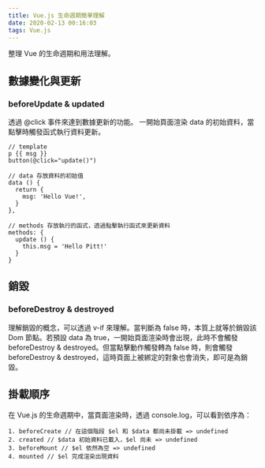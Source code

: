 ```yaml
---
title: Vue.js 生命週期簡單理解
date: 2020-02-13 00:16:03
tags: Vue.js
---
```

整理 Vue 的生命週期和用法理解。
<!--more-->
## 數據變化與更新
### beforeUpdate & updated
透過 @click 事件來達到數據更新的功能。
一開始頁面渲染 data 的初始資料，當點擊時觸發函式執行資料更新。
```
// template
p {{ msg }}
button(@click="update()")

// data 存放資料的初始值
data () {
  return {
    msg: 'Hello Vue!',
  }
},

// methods 存放執行的函式，透過點擊執行函式來更新資料
methods: {
  update () {
    this.msg = 'Hello Pitt!'
  }
}
```
## 銷毀
### beforeDestroy & destroyed
理解銷毀的概念，可以透過 v-if 來理解。當判斷為 false 時，本質上就等於銷毀該 Dom 節點。若預設 data 為 true，一開始頁面渲染時會出現，此時不會觸發 beforeDestroy & destroyed。但當點擊動作觸發轉為 false 時，則會觸發 beforeDestroy & destroyed，這時頁面上被綁定的對象也會消失，即可是為銷毀。
## 掛載順序
在 Vue.js 的生命週期中，當頁面渲染時，透過 console.log，可以看到依序為：
```
1. beforeCreate // 在這個階段 $el 和 $data 都尚未掛載 => undefined
2. created // $data 初始資料已載入，$el 尚未 => undefined
3. beforeMount // $el 依然為空 => undefined
4. mounted // $el 完成渲染出現資料
```
